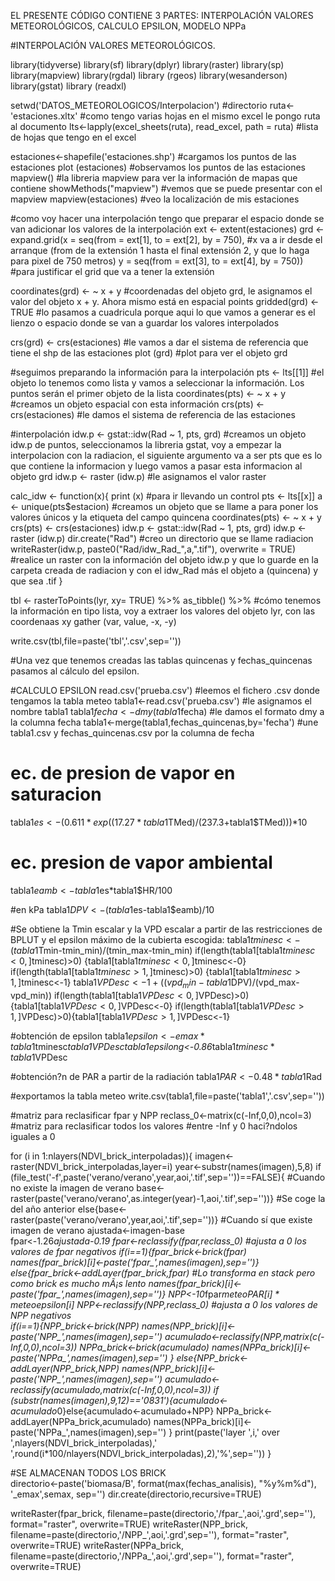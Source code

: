 EL PRESENTE CÓDIGO CONTIENE 3 PARTES: INTERPOLACIÓN VALORES METEOROLÓGICOS, CALCULO EPSILON, MODELO NPPa

#INTERPOLACIÓN VALORES METEOROLÓGICOS.

library(tidyverse)
library(sf)
library(dplyr)
library(raster)
library(sp)
library(mapview)
library(rgdal)
library (rgeos)
library(wesanderson)
library(gstat)
library (readxl)

setwd('DATOS_METEOROLOGICOS/Interpolacion') #directorio
ruta<-'estaciones.xltx'                    #como tengo varias hojas en el mismo excel le pongo ruta al documento
lts<-lapply(excel_sheets(ruta), read_excel, path = ruta)     #lista de hojas que tengo en el excel

estaciones<-shapefile('estaciones.shp')       #cargamos los puntos de las estaciones
plot (estaciones)  #observamos los puntos de las estaciones
mapview()   #la libreria mapview para ver la información de mapas que contiene
showMethods("mapview")  #vemos que se puede presentar con el mapview
mapview(estaciones)  #veo la localización de mis estaciones

#como voy hacer una interpolación tengo que preparar el espacio donde se van adicionar los valores de la interpolación
ext <- extent(estaciones)
grd <- expand.grid(x = seq(from = ext[1], to = ext[2], by = 750),      #x va a ir desde el arranque (from de la extensión 1 hasta el final extensión 2, y que lo haga para pixel de 750 metros)
                   y = seq(from = ext[3], to = ext[4], by = 750))      #para justificar el grid que va a tener la extensión

coordinates(grd) <- ~ x + y  #coordenadas del objeto grd, le asignamos el valor del objeto x + y. Ahora mismo está en espacial points
gridded(grd) <- TRUE   #lo pasamos a cuadricula porque aqui lo que vamos a generar es el lienzo o espacio donde se van a guardar los valores interpolados

crs(grd) <- crs(estaciones) #le vamos a dar el sistema de referencia que tiene el shp de las estaciones
plot (grd) #plot para ver el objeto grd

#seguimos preparando la información para la interpolación
pts <- lts[[1]] #el objeto lo tenemos como lista y vamos a seleccionar la información. Los puntos serán el primer objeto de la lista
coordinates(pts) <- ~ x + y #creamos un objeto espacial con esta información
crs(pts) <- crs(estaciones) #le damos el sistema de referencia de las estaciones

#interpolación
idw.p <- gstat::idw(Rad ~ 1, pts, grd) #creamos un objeto idw.p de puntos, seleccionamos la libreria gstat, voy a empezar la interpolacion con la radiacion, el siguiente argumento va a ser pts que es lo que contiene la informacion y luego vamos a pasar esta informacion al objeto grd
idw.p <- raster (idw.p) #le asignamos el valor raster

calc_idw <- function(x){
  print (x) #para ir llevando un control
  pts <- lts[[x]] 
  a <- unique(pts$estacion) #creamos un objeto que se llame a para poner los valores únicos y la etiqueta del campo quincena
  coordinates(pts) <- ~ x + y 
  crs(pts) <- crs(estaciones)
  idw.p <- gstat::idw(Rad ~ 1, pts, grd)
  idw.p <- raster (idw.p)
  dir.create("Rad")  #creo un directorio que se llame radiacion 
  writeRaster(idw.p, paste0("Rad/idw_Rad_",a,".tif"), overwrite = TRUE)  #realice un raster con la información del objeto idw.p y que lo guarde en la carpeta creada de radiacion y con el idw_Rad más el objeto a (quincena) y que sea .tif
}


tbl <- rasterToPoints(lyr, xy= TRUE) %>% as_tibble() %>%    #cómo tenemos la información en tipo lista, voy a extraer los valores del objeto lyr, con las coordenaas xy
  gather (var, value, -x, -y) 

write.csv(tbl,file=paste('tbl','.csv',sep=''))

#Una vez que tenemos creadas las tablas quincenas y fechas_quincenas pasamos al cálculo del epsilon.


#CALCULO EPSILON
read.csv('prueba.csv')   #leemos el fichero .csv donde tengamos la tabla meteo
tabla1<-read.csv('prueba.csv')   #le asignamos el nombre tabla1
tabla1$fecha<-dmy(tabla1$fecha)                  #le damos el formato dmy a la columna fecha
tabla1<-merge(tabla1,fechas_quincenas,by='fecha')  #une tabla1.csv y fechas_quincenas.csv por la columna de fecha

# ec. de presion de vapor en saturacion
tabla1$es<-(0.611*exp((17.27*tabla1$TMed)/(237.3+tabla1$TMed)))*10 

# ec. presion de vapor ambiental
tabla1$eamb<-tabla1$es*tabla1$HR/100

#en kPa
tabla1$DPV<-(tabla1$es-tabla1$eamb)/10

#Se obtiene la Tmin escalar y la VPD escalar a partir de las restricciones de BPLUT y el epsilon máximo de la cubierta escogida:
tabla1$tminesc<-(tabla1$Tmin-tmin_min)/(tmin_max-tmin_min)
if(length(tabla1[tabla1$tminesc<0,]$tminesc)>0) {tabla1[tabla1$tminesc<0,]$tminesc<-0}
if(length(tabla1[tabla1$tminesc>1,]$tminesc)>0) {tabla1[tabla1$tminesc>1,]$tminesc<-1}
tabla1$VPDesc<-1+((vpd_min-tabla1$DPV)/(vpd_max-vpd_min))
if(length(tabla1[tabla1$VPDesc<0,]$VPDesc)>0){tabla1[tabla1$VPDesc<0,]$VPDesc<-0}
if(length(tabla1[tabla1$VPDesc>1,]$VPDesc)>0){tabla1[tabla1$VPDesc>1,]$VPDesc<-1}

#obtención de epsilon
tabla1$epsilon<-emax*tabla1$tminesc*tabla1$VPDesc
tabla1$epsilong<-0.86*tabla1$tminesc*tabla1$VPDesc

#obtención?n de PAR a partir de la radiación
tabla1$PAR<-0.48*tabla1$Rad

#exportamos la tabla meteo
write.csv(tabla1,file=paste('tabla1','.csv',sep=''))

#matriz para reclasificar fpar y NPP
reclass_0<-matrix(c(-Inf,0,0),ncol=3) #matriz para reclasificar todos los valores 
                                      #entre -Inf y 0 haci?ndolos iguales a 0


for (i in 1:nlayers(NDVI_brick_interpoladas)){
        imagen<-raster(NDVI_brick_interpoladas,layer=i)
        year<-substr(names(imagen),5,8)
        if (file_test('-f',paste('verano/verano',year,aoi,'.tif',sep=''))==FALSE){ #Cuando no existe la imagen de verano
        base<-raster(paste('verano/verano',as.integer(year)-1,aoi,'.tif',sep=''))} #Se coge la del año anterior
        else{base<-raster(paste('verano/verano',year,aoi,'.tif',sep=''))}  #Cuando sí que existe imagen de verano
        ajustada<-imagen-base   
        fpar<-1.26*ajustada-0.19
         fpar<-reclassify(fpar,reclass_0)  #ajusta a 0 los valores de fpar negativos
        if(i==1){fpar_brick<-brick(fpar)
                names(fpar_brick)[i]<-paste('fpar_',names(imagen),sep='')} 
        else{fpar_brick<-addLayer(fpar_brick,fpar)  #Lo transforma en stack pero como brick es mucho mÃ¡s lento
                names(fpar_brick)[i]<-paste('fpar_',names(imagen),sep='')}
        NPP<-10*fpar*meteo$PAR[i]*meteo$epsilon[i]
        NPP<-reclassify(NPP,reclass_0)  #ajusta a 0 los valores de NPP negativos          
        if(i==1){NPP_brick<-brick(NPP)
                names(NPP_brick)[i]<-paste('NPP_',names(imagen),sep='')
                acumulado<-reclassify(NPP,matrix(c(-Inf,0,0),ncol=3))
                NPPa_brick<-brick(acumulado)
                names(NPPa_brick)[i]<-paste('NPPa_',names(imagen),sep='')
                } 
        else{NPP_brick<-addLayer(NPP_brick,NPP)
                names(NPP_brick)[i]<-paste('NPP_',names(imagen),sep='')
                acumulado<-reclassify(acumulado,matrix(c(-Inf,0,0),ncol=3))
                if (substr(names(imagen),9,12)=='0831'){acumulado<-acumulado*0}else{acumulado<-acumulado+NPP}
                NPPa_brick<-addLayer(NPPa_brick,acumulado)
                names(NPPa_brick)[i]<-paste('NPPa_',names(imagen),sep='')
                }
        print(paste('layer ',i,' over ',nlayers(NDVI_brick_interpoladas),'  ',round(i*100/nlayers(NDVI_brick_interpoladas),2),'%',sep=''))
}


#SE ALMACENAN TODOS LOS BRICK        
directorio<-paste('biomasa/B',
                 format(max(fechas_analisis), "%y%m%d"),
                 '_emax',semax,
                 sep='')
dir.create(directorio,recursive=TRUE)



writeRaster(fpar_brick, 
            filename=paste(directorio,'/fpar_',aoi,'.grd',sep=''), 
            format="raster", 
            overwrite=TRUE)
writeRaster(NPP_brick, 
            filename=paste(directorio,'/NPP_',aoi,'.grd',sep=''), 
            format="raster", 
            overwrite=TRUE)
writeRaster(NPPa_brick, 
            filename=paste(directorio,'/NPPa_',aoi,'.grd',sep=''), 
            format="raster", 
            overwrite=TRUE)
